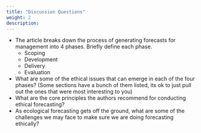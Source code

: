 ```yaml
---
title: "Discussion Questions"
weight: 2
description:
---
```


* The article breaks down the process of generating forecasts for management into 4 phases. Briefly define each phase.
   * Scoping
   * Development
   * Delivery
   * Evaluation
* What are some of the ethical issues that can emerge in each of the four phases? (Some sections have a bunch of them listed, its ok to just pull out the ones that were most interesting to you)
* What are the core principles the authors recommend for conducting ethical forecasting?
* As ecological forecasting gets off the ground, what are some of the challenges we may face to make sure we are doing forecasting ethically?

